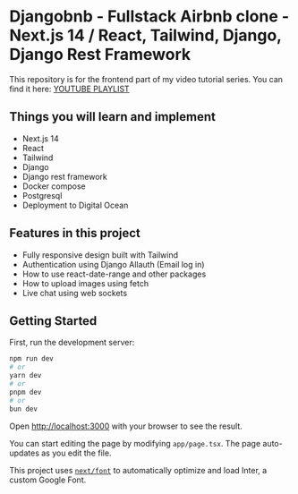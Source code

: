# Djangobnb - Fullstack Airbnb clone - Next.js 14 / React, Tailwind, Django, Django Rest Framework

This repository is for the frontend part of my video tutorial series. You can find it here:
[YOUTUBE PLAYLIST](https://www.youtube.com/playlist?list=PLpyspNLjzwBnP-906FBRP5qzB4YXjMvnT)

## Things you will learn and implement

- Next.js 14
- React
- Tailwind
- Django
- Django rest framework
- Docker compose
- Postgresql
- Deployment to Digital Ocean

## Features in this project

- Fully responsive design built with Tailwind
- Authentication using Django Allauth (Email log in)
- How to use react-date-range and other packages
- How to upload images using fetch
- Live chat using web sockets

## Getting Started

First, run the development server:

```bash
npm run dev
# or
yarn dev
# or
pnpm dev
# or
bun dev
```

Open [http://localhost:3000](http://localhost:3000) with your browser to see the result.

You can start editing the page by modifying `app/page.tsx`. The page auto-updates as you edit the file.

This project uses [`next/font`](https://nextjs.org/docs/basic-features/font-optimization) to automatically optimize and load Inter, a custom Google Font.

